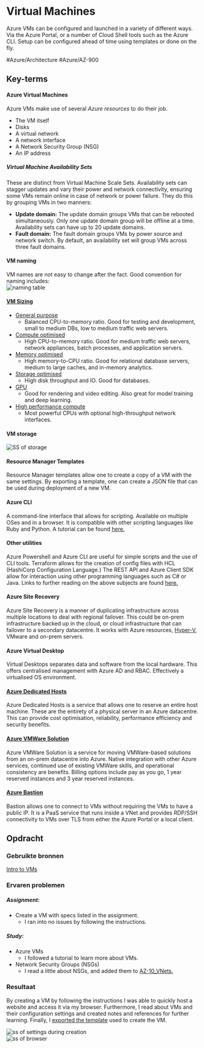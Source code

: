 # Virtual Machines
Azure VMs can be configured and launched in a variety of different ways. Via the Azure Portal, or a number of Cloud Shell tools such as the Azure CLI. Setup can be configured ahead of time using templates or done on the fly.

#Azure/Architecture #Azure/AZ-900

## Key-terms
#### Azure Virtual Machines
Azure VMs make use of several *Azure resources* to do their job. 
* The VM itself
* Disks
* A virtual network
* A network interface
* A Network Security Group (NSG)
* An IP address

##### Virtual Machine Availability Sets
These are distinct from Virtual Machine Scale Sets. Availability sets can stagger updates and vary their power and network connectivity, ensuring some VMs remain online in case of network or power failure. They do this by grouping VMs in two manners:
* **Update domain:** The update domain groups VMs that can be rebooted simultaneously. Only one update domain group will be offline at a time. Availability sets can have up to 20 update domains.
* **Fault domain:** The fault domain groups VMs by power source and network switch. By default, an availability set will group VMs across three fault domains.

#### VM naming
VM names are not easy to change after the fact. Good convention for naming includes:  
![naming table](../../00_includes/AZ-06_screenshot1.png)  

#### [VM Sizing](https://learn.microsoft.com/en-us/azure/virtual-machines/sizes)
* [General purpose](https://learn.microsoft.com/en-us/azure/virtual-machines/sizes-general)
	* Balanced CPU-to-memory ratio. Good for testing and development, small to medium DBs, low to medium traffic web servers.
* [Compute optimised](https://learn.microsoft.com/en-us/azure/virtual-machines/sizes-compute)
	* High CPU-to-memory ratio. Good for medium traffic web servers, network appliances, batch processes, and application servers.
* [Memory optimised](https://learn.microsoft.com/en-us/azure/virtual-machines/sizes-memory)
	* High memory-to-CPU ratio. Good for relational database servers, medium to large caches, and in-memory analytics.
* [Storage optimised](https://learn.microsoft.com/en-us/azure/virtual-machines/sizes-storage)
	* High disk throughput and IO. Good for databases.
* [GPU](https://learn.microsoft.com/en-us/azure/virtual-machines/sizes-gpu)
	* Good for rendering and video editing. Also great for model training and deep learning.
* [High performance compute](https://learn.microsoft.com/en-us/azure/virtual-machines/sizes-hpc)
	* Most powerful CPUs with optional high-throughput network interfaces.


#### VM storage 
![SS of storage](../../00_includes/AZ-06_screenshot2.png)  

#### Resource Manager Templates
Resource Manager templates allow one to create a copy of a VM with the same settings. By exporting a template, one can create a JSON file that can be used during deployment of a new VM.

#### Azure CLI
A command-line interface that allows for scripting. Available on multiple OSes and in a browser. It is compatible with other scripting languages like Ruby and Python. A tutorial can be found [here.](https://learn.microsoft.com/en-us/azure/virtual-machines/linux/quick-create-cli)

#### Other utilities
Azure Powershell and Azure CLI are useful for simple scripts and the use of CLI tools. Terraform allows for the creation of config files with HCL (HashiCorp Configuration Language.) The REST API and Azure Client SDK allow for interaction using other programming languages such as C# or Java. Links to further reading on the above subjects are found [here.](https://learn.microsoft.com/en-us/training/modules/intro-to-azure-virtual-machines/4-describe-other-create-vm-options)

#### Azure Site Recovery
Azure Site Recovery is a manner of duplicating infrastructure across multiple locations to deal with regional failover. This could be on-prem infrastructure backed up in the cloud, or cloud infrastructure that can failover to a secondary datacentre. It works with Azure resources, [Hyper-V](https://learn.microsoft.com/en-us/virtualization/hyper-v-on-windows/about/), VMware and on-prem servers.

#### Azure Virtual Desktop
Virtual Desktops separates data and software from the local hardware. This offers centralised management with Azure AD and RBAC. Effectively a virtualised OS environment.

#### [Azure Dedicated Hosts](https://learn.microsoft.com/en-us/azure/virtual-machines/dedicated-hosts)
Azure Dedicated Hosts is a service that allows one to reserve an entire host machine. These are the entirety of a physical server in an Azure datacentre. This can provide cost optimisation, reliability, performance efficiency and security benefits.

#### [Azure VMWare Solution](https://learn.microsoft.com/en-us/training/modules/intro-azure-vmware-solution/)
Azure VMWare Solution is a service for moving VMWare-based solutions from an on-prem datacentre into Azure. Native integration with other Azure services, continued use of existing VMWare skills, and operational consistency are benefits. Billing options include pay as you go, 1 year reserved instances and 3 year reserved instances.

#### [Azure Bastion](https://learn.microsoft.com/en-us/azure/bastion/bastion-overview)
Bastion allows one to connect to VMs without requiring the VMs to have a public IP. It is a PaaS service that runs inside a VNet and provides RDP/SSH connectivity to VMs over TLS from either the Azure Portal or a local client.

## Opdracht
### Gebruikte bronnen
[Intro to VMs](https://learn.microsoft.com/en-us/training/modules/intro-to-azure-virtual-machines/)  

### Ervaren problemen
##### Assignment:
* Create a VM with specs listed in the assignment.
	* I ran into no issues by following the instructions.

##### Study:
* Azure VMs
	* I followed a tutorial to learn more about VMs.
* Network Security Groups (NSGs)
	* I read a little about NSGs, and added them to [AZ-10_VNets.](AZ-10_VNets.md)

### Resultaat
By creating a VM by following the instructions I was able to quickly host a website and access it via my browser. Furthermore, I read about VMs and their configuration settings and created notes and references for further learning. Finally, I [exported the template](../AZ-06/) used to create the VM.

![ss of settings during creation](../../00_includes/AZ-06_screenshot3.png)  
![ss of browser](../../00_includes/AZ-06_screenshot4.png)
